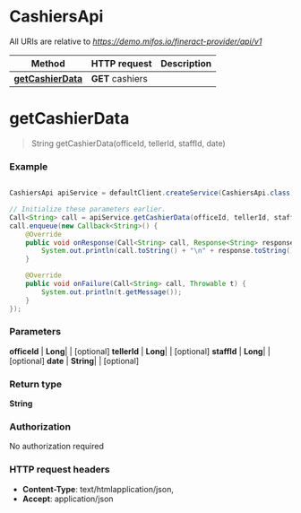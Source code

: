 # CashiersApi

All URIs are relative to *https://demo.mifos.io/fineract-provider/api/v1*

Method | HTTP request | Description
------------- | ------------- | -------------
[**getCashierData**](CashiersApi.md#getCashierData) | **GET** cashiers | 


<a name="getCashierData"></a>
# **getCashierData**
> String getCashierData(officeId, tellerId, staffId, date)



### Example
```java

CashiersApi apiService = defaultClient.createService(CashiersApi.class);

// Initialize these parameters earlier.
Call<String> call = apiService.getCashierData(officeId, tellerId, staffId, date);
call.enqueue(new Callback<String>() {
    @Override
    public void onResponse(Call<String> call, Response<String> response) {
        System.out.println(call.toString() + "\n" + response.toString());
    }

    @Override
    public void onFailure(Call<String> call, Throwable t) {
        System.out.println(t.getMessage());
    }
});

```

### Parameters

 **officeId** | **Long**|  | [optional]
 **tellerId** | **Long**|  | [optional]
 **staffId** | **Long**|  | [optional]
 **date** | **String**|  | [optional]

### Return type

**String**

### Authorization

No authorization required

### HTTP request headers

 - **Content-Type**: text/htmlapplication/json, 
 - **Accept**: application/json

